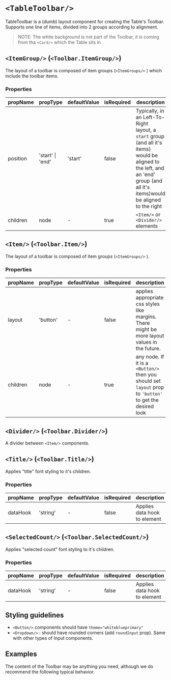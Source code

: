 # `<TableToolbar/>`

TableToolbar is a (dumb) layout component for creating the Table's Toolbar.
Supports one line of items, divided into 2 groups according to alignment.

> NOTE: The white background is not part of the Toolbar, it is coming from tha `<Card/>` which the Table sits in.

## `<ItemGroup/>` (`<Toolbar.ItemGroup/>`)

The layout of a toolbar is composed of item groups (`<ItemGroups/>` ) which include the toolbar items.

### Properties

| propName | propType | defaultValue | isRequired | description |
|----------|----------|--------------|------------|-------------|
| position | 'start' &#124; 'end' | 'start' | false | Typically, in an Left-To-Right layout, a `start` group (and all it's items) would be aligned to the left, and an 'end' group (and all it's items)would be aligned to the right |
| children | node | - | true | `<Item/>` or `<Divider/>` elements |

## `<Item/>` (`<Toolbar.Item/>`)

The layout of a toolbar is composed of item groups (`<ItemGroups/>` ).

### Properties

| propName | propType | defaultValue | isRequired | description |
|----------|----------|--------------|------------|-------------|
| layout | 'button' | - | false | applies appropriate css styles like margins. There might be more layout values in the future. |
| children | node | - | true | any node. If it is a `<Button/>` then you should set `layout` prop to `'button'` to get the desired look |

## `<Divider/>` (`<Toolbar.Divider/>`)

A divider between `<Item/>` components.

## `<Title/>` (`<Toolbar.Title/>`)

Applies "title" font styling to it's children.
### Properties

| propName | propType | defaultValue | isRequired | description |
|----------|----------|--------------|------------|-------------|
| dataHook | 'string' | - | false | Applies data hook to element |

## `<SelectedCount/>` (`<Toolbar.SelectedCount/>`)

Applies "selected count" font styling to it's children.
### Properties

| propName | propType | defaultValue | isRequired | description |
|----------|----------|--------------|------------|-------------|
| dataHook | 'string' | - | false | Applies data hook to element |


## Styling guidelines

- `<Button/>` components  should have `theme="whiteblueprimary"`
- `<Dropdown/>` : should have rounded corners (add `roundInput` prop). Same with other types of Input components.

## Examples

The content of the Toolbar may be anything you need, although we do recommend the following typical behavior.
